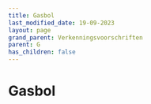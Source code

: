 ```yaml
---
title: Gasbol
last_modified_date: 19-09-2023
layout: page
grand_parent: Verkenningsvoorschriften
parent: G
has_children: false
---
```


Gasbol
======

